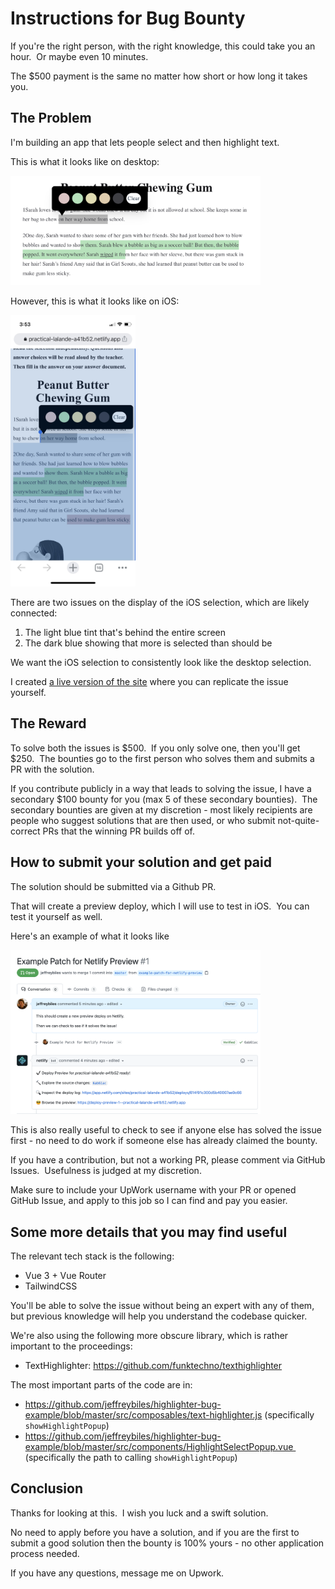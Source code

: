 # Instructions for Bug Bounty

If you're the right person, with the right knowledge, this could take you an hour.  Or maybe even 10 minutes.  

The $500 payment is the same no matter how short or how long it takes you.

## The Problem

I'm building an app that lets people select and then highlight text.

This is what it looks like on desktop:

<img src="src/assets/desktop-working.png" width="400px" />

However, this is what it looks like on iOS: 


<img src="src/assets/ios-bug.jpg" width="200px" />

There are two issues on the display of the iOS selection, which are likely connected:
1. The light blue tint that's behind the entire screen
2. The dark blue showing that more is selected than should be

We want the iOS selection to consistently look like the desktop selection.

I created [a live version of the site](https://practical-lalande-a41b52.netlify.app/) where you can replicate the issue yourself.

## The Reward

To solve both the issues is $500.  If you only solve one, then you'll get $250.  The bounties go to the first person who solves them and submits a PR with the solution.

If you contribute publicly in a way that leads to solving the issue, I have a secondary $100 bounty for you (max 5 of these secondary bounties).  The secondary bounties are given at my discretion - most likely recipients are people who suggest solutions that are then used, or who submit not-quite-correct PRs that the winning PR builds off of.

## How to submit your solution and get paid

The solution should be submitted via a Github PR.

That will create a preview deploy, which I will use to test in iOS.  You can test it yourself as well.

Here's an example of what it looks like

<img src="src/assets/branch-preview.png" width="400px" />

This is also really useful to check to see if anyone else has solved the issue first - no need to do work if someone else has already claimed the bounty.

If you have a contribution, but not a working PR, please comment via GitHub Issues.  Usefulness is judged at my discretion.

Make sure to include your UpWork username with your PR or opened GitHub Issue, and apply to this job so I can find and pay you easier.

## Some more details that you may find useful

The relevant tech stack is the following:
- Vue 3 + Vue Router
- TailwindCSS

You'll be able to solve the issue without being an expert with any of them, but previous knowledge will help you understand the codebase quicker.

We're also using the following more obscure library, which is rather important to the proceedings:
- TextHighlighter: https://github.com/funktechno/texthighlighter

The most important parts of the code are in:
- https://github.com/jeffreybiles/highlighter-bug-example/blob/master/src/composables/text-highlighter.js (specifically `showHighlightPopup`)
- https://github.com/jeffreybiles/highlighter-bug-example/blob/master/src/components/HighlightSelectPopup.vue  (specifically the path to calling `showHighlightPopup`)

## Conclusion

Thanks for looking at this.  I wish you luck and a swift solution.  

No need to apply before you have a solution, and if you are the first to submit a good solution then the bounty is 100% yours - no other application process needed.

If you have any questions, message me on Upwork.
